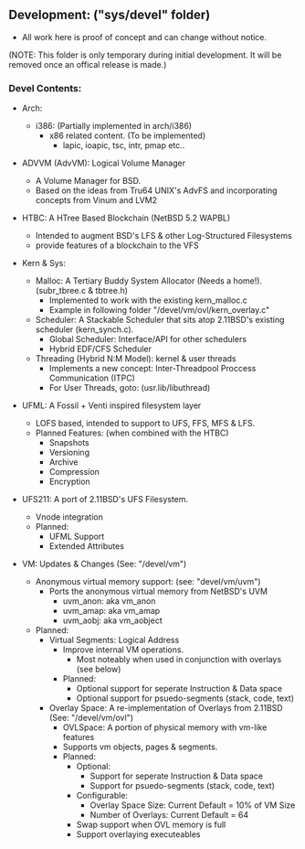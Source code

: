 ## Development: ("sys/devel" folder)
- All work here is proof of concept and can change without notice.

(NOTE: This folder is only temporary during initial development. It will be removed once
an offical release is made.)

### Devel Contents:
- Arch:
	- i386: (Partially implemented in arch/i386)
		- x86 related content. (To be implemented)
			- lapic, ioapic, tsc, intr, pmap etc..
			
- ADVVM (AdvVM): Logical Volume Manager
	- A Volume Manager for BSD.
	- Based on the ideas from Tru64 UNIX's AdvFS and incorporating concepts from Vinum and LVM2
				
- HTBC: A HTree Based Blockchain (NetBSD 5.2 WAPBL)
	- Intended to augment BSD's LFS & other Log-Structured Filesystems 
	- provide features of a blockchain to the VFS

- Kern & Sys:
	- Malloc: A Tertiary Buddy System Allocator (Needs a home!). (subr_tbree.c & tbtree.h)
		- Implemented to work with the existing kern_malloc.c
		- Example in following folder "/devel/vm/ovl/kern_overlay.c"
	- Scheduler: A Stackable Scheduler that sits atop 2.11BSD's existing scheduler (kern_synch.c).
		- Global Scheduler: Interface/API for other schedulers
		- Hybrid EDF/CFS Scheduler
	- Threading (Hybrid N:M Model): kernel & user threads
		- Implements a new concept: Inter-Threadpool Proccess Communication (ITPC)
		- For User Threads, goto: (usr.lib/libuthread)

- UFML: A Fossil + Venti inspired filesystem layer 
	- LOFS based, intended to support to UFS, FFS, MFS & LFS.
  	- Planned Features: (when combined with the HTBC)
  		- Snapshots
  		- Versioning
  		- Archive
  		- Compression
  		- Encryption

- UFS211: A port of 2.11BSD's UFS Filesystem.
	- Vnode integration
	- Planned:
		- UFML Support
		- Extended Attributes

- VM: Updates & Changes (See: "/devel/vm")
	- Anonymous virtual memory support: (see: "devel/vm/uvm")
		- Ports the anonymous virtual memory from NetBSD's UVM 
			- uvm_anon: aka vm_anon
			- uvm_amap: aka vm_amap
			- uvm_aobj: aka vm_aobject
	- Planned:
		- Virtual Segments: Logical Address
			- Improve internal VM operations.
				- Most noteably when used in conjunction with overlays (see below)
			- Planned:
				- Optional support for seperate Instruction & Data space
				- Optional support for psuedo-segments (stack, code, text)
		- Overlay Space: A re-implementation of Overlays from 2.11BSD (See: "/devel/vm/ovl")
			- OVLSpace: A portion of physical memory with vm-like features 
			- Supports vm objects, pages & segments.
			- Planned:
				- Optional:
					- Support for seperate Instruction & Data space
					- Support for psuedo-segments (stack, code, text)
				- Configurable:
					- Overlay Space Size: Current Default = 10% of VM Size
					- Number of Overlays: Current Default = 64
				- Swap support when OVL memory is full
				- Support overlaying executeables